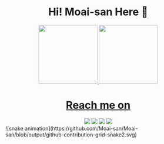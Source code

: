 <!--About me-->
<h1 align="center">Hi! Moai-san Here 👋</h1>

<div align="center">
  <a href="https://github.com/Moai-san">
  <img height="160em" src="https://github-readme-stats.vercel.app/api?username=Moai-san&show_icons=true&theme=dracula&include_all_commits=true&count_private=true"/>
  <img height="160em" src="https://github-readme-stats.vercel.app/api/top-langs/?username=Moai-san&layout=compact&langs_count=7&theme=dracula&include_all_commits=true&count_private=true"/>
</div>

<!--Contact Info-->
<h1 align="center">Reach me on</h1>
<div align="center"> 
  <a href="https://instagram.com/leo.moai.san" target="_blank"><img src="https://img.shields.io/badge/-Instagram-%238F00FF?style=for-the-badge&logo=instagram&logoColor=purple" target="_blank"></a>
  <a href = "mailto:leonardo.gonzalez@pucv.cl"><img src="https://img.shields.io/badge/-Gmail-%23333?style=for-the-badge&logo=gmail&logoColor=purple" target="_blank"></a>
  <a href="https://www.linkedin.com/in/leonardo-gonzalez-catalan/" target="_blank"><img src="https://img.shields.io/badge/-LinkedIn-%230077B5?style=for-the-badge&logo=linkedin&logoColor=black" target="_blank"></a> 
  <a href="https://discordapp.com/users/513203803353382953" target="_blank"><img src="https://img.shields.io/badge/-Discord-%235865F2.svg?style=for-the-badge&logo=discord&logoColor=black" target="_blank"></a> 
</div>  
<!--Spam-->
![snake animation](https://github.com/Moai-san/Moai-san/blob/output/github-contribution-grid-snake2.svg)
  
  
<!--
**Moai-san/Moai-san** is a ✨ _special_ ✨ repository because its `README.md` (this file) appears on your GitHub profile.

Here are some ideas to get you started:

- 🔭 I’m currently working on ...
- 🌱 I’m currently learning ...
- 👯 I’m looking to collaborate on ...
- 🤔 I’m looking for help with ...
- 💬 Ask me about ...
- 📫 How to reach me: ...
- 😄 Pronouns: ...
- ⚡ Fun fact: ...
-->
